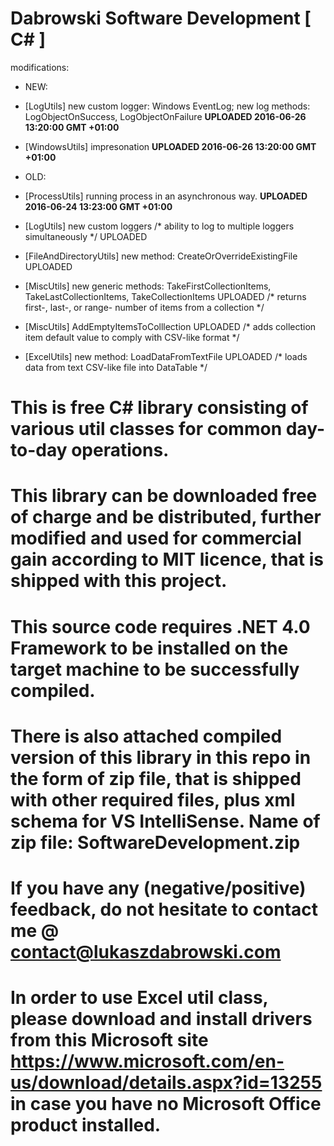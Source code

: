 # Dabrowski Software Development [ C# ]

modifications:
- NEW:
 - [LogUtils]  new custom logger: Windows EventLog; new log methods: LogObjectOnSuccess, LogObjectOnFailure
  <strong>UPLOADED 2016-06-26 13:20:00 GMT +01:00</strong>
 - [WindowsUtils]  impresonation <strong>UPLOADED 2016-06-26 13:20:00 GMT +01:00</strong> 

- OLD:
 - [ProcessUtils] running process in an asynchronous way. <strong>UPLOADED 2016-06-24 13:23:00 GMT +01:00</strong>
 - [LogUtils] new custom loggers /* ability to log to multiple loggers simultaneously */ UPLOADED
 - [FileAndDirectoryUtils] new method: CreateOrOverrideExistingFile UPLOADED
 - [MiscUtils] new generic methods: TakeFirstCollectionItems, TakeLastCollectionItems, TakeCollectionItems UPLOADED /* returns first-, last-, or range- number of items from a collection */
 - [MiscUtils] AddEmptyItemsToColllection UPLOADED /* adds collection item default value to comply with CSV-like format */
 - [ExcelUtils] new method: LoadDataFromTextFile UPLOADED /* loads data from text CSV-like file into DataTable */


# This is free C# library consisting of various util classes for common day-to-day operations.

# This library can be downloaded free of charge and be distributed, further modified and used for commercial gain according to MIT licence, that is shipped with this project.
  
# This source code requires .NET 4.0 Framework to be installed on the target machine to be successfully compiled.

# There is also attached compiled version of this library in this repo in the form of zip file, that is shipped with other required files, plus xml schema for VS IntelliSense. Name of zip file: SoftwareDevelopment.zip

# If you have any (negative/positive) feedback, do not hesitate to contact me @ contact@lukaszdabrowski.com

# In order to use Excel util class, please download and install drivers from this Microsoft site https://www.microsoft.com/en-us/download/details.aspx?id=13255 in case you have no Microsoft Office product installed.

